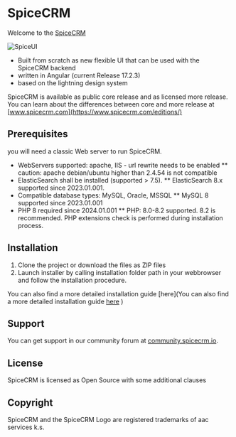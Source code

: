 # SpiceCRM

Welcome to the [SpiceCRM](https://www.spicecrm.com)

![SpiceUI](https://www.spicecrm.com/wp-content/uploads/2020/12/allformfactors-1.png)

* Built from scratch as new flexible UI that can be used with the SpiceCRM backend
* written in Angular (current Release 17.2.3)
* based on the lightning design system

SpiceCRM is available as public core release and as licensed more release. You can learn about the differences between core and more release at [www.spicecrm.com](https://www.spicecrm.com/editions/)

## Prerequisites

you will need a classic Web server to run SpiceCRM.
* WebServers supported: apache, IIS - url rewrite needs to be enabled
  ** caution: apache debian/ubuntu higher than 2.4.54 is not compatible
* ElasticSearch shall be installed (supported > 7.5).
  ** ElasticSearch 8.x supported since 2023.01.001.
* Compatible database types: MySQL, Oracle, MSSQL
  ** MySQL 8 supported since 2023.01.001
* PHP 8 required since 2024.01.001
  ** PHP: 8.0-8.2 supported.  8.2 is recommended. PHP extensions check is performed during installation process.

## Installation

1. Clone the project or download the files as ZIP files
2. Launch installer by calling installation folder path in your webbrowser and follow the installation procedure.

You can also find a more detailed installation guide [here](You can also find a more detailed installation guide [here](https://www.spicecrm.com/wp-content/uploads/2022/11/SpiceCRM-Installation-Guide_202301001.pdf)
)

## Support

You can get support in our community forum at [community.spicecrm.io](https://community.spicecrm.io).

## License

SpiceCRM is licensed as Open Source with some additional clauses

## Copyright

SpiceCRM and the SpiceCRM Logo are registered trademarks of aac services k.s.
